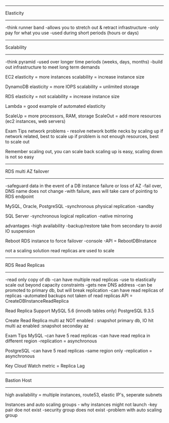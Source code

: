 **********
Elasticity
**********
-think runner band
-allows you to stretch out & retract infrastructure
-only pay for what you use
-used during short periods (hours or days)

***********
Scalability
***********
-think pyramid
-used over longer time periods (weeks, days, months)
-build out infrastructure to meet long term demands

EC2
elasticity = more instances
scalability = increase instance size

DynamoDB
elasticity = more IOPS
scalability = unlimited storage

RDS
elasticity = not
scalability = increase instance size

Lambda = good example of automated elasticity

ScaleUp = more processors, RAM, storage
ScaleOut = add more resources (ec2 instances, web servers)

Exam Tips
network problems - resolve network bottle necks by scaling up
if network related, best to scale up
if problem is not enough resources, best to scale out

Remember
scaling out, you can scale back
scaling up is easy, scaling down is not so easy

*********************
RDS multi AZ failover
*********************
-safeguard data in the event of a DB instance failure or loss of AZ
-fail over, DNS name does not change
-with failure, aws will take care of pointing to RDS endpoint

MySQL, Oracle, PostgreSQL
-synchronous physical replication
-sandby

SQL Server
-synchronous logical replication
-native mirroring

advantages
-high availability
-backup/restore take from secondary to avoid IO suspension

Reboot RDS instance to force failover
-console
-API = RebootDBInstance

not a scaling solution
read replicas are used to scale

*****************
RDS Read Replicas
*****************
-read only copy of db
-can have multiple read replicas
-use to elastically scale out beyond capacity constraints
-gets new DNS address
-can be promoted to primary db, but will break replication
-can have read replicas of replicas
-automated backups not taken of read replicas
API = CreateDBInstanceReadReplica

Read Replica Support
MySQL 5.6 (innodb tables only)
PostgreSQL 9.3.5

Create Read Replica
multi az NOT enabled : snapshot primary db, IO hit
multi az enabled    :snapshot seconday az

Exam Tips
MySQL
-can have 5 read replicas
-can have read replica in different region
-replication = asynchronous

PostgreSQL
-can have 5 read replicas
-same region only
-replication = asynchronous

Key Cloud Watch metric = Replica Lag

************
Bastion Host
************
high availability = multiple instances, route53, elastic IP's, seperate subnets

Instances and auto scaling groups - why instances might not launch
-key pair doe not exist
-security group does not exist
-problem with auto scaling group
